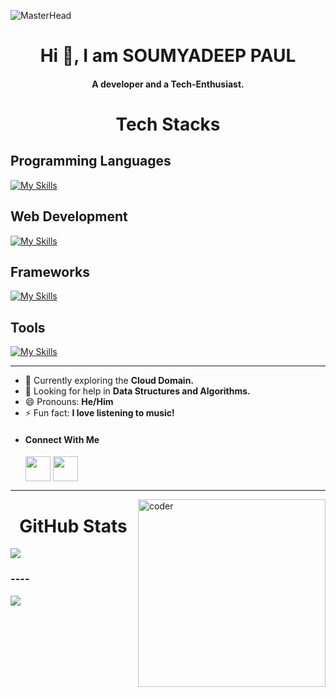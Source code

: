 ![MasterHead](https://user-images.githubusercontent.com/74038190/225813708-98b745f2-7d22-48cf-9150-083f1b00d6c9.gif)
<h1 align="center">Hi 👋, I am SOUMYADEEP PAUL</h1>

<h4 align="center">A developer and a Tech-Enthusiast.</h4> 
   

<h1 align="center">Tech Stacks</h1>

## Programming Languages
[![My Skills](https://skillicons.dev/icons?i=c,cpp)](https://skillicons.dev)
## Web Development
[![My Skills](https://skillicons.dev/icons?i=html,css,javascript)](https://skillicons.dev)
## Frameworks
[![My Skills](https://skillicons.dev/icons?i=bootstrap,nodejs,react)](https://skillicons.dev)
## Tools
[![My Skills](https://skillicons.dev/icons?i=figma,git,github,vscode)](https://skillicons.dev)





  <hr />
  
- 🌱 Currently exploring the **Cloud Domain.**
- 🤝 Looking for help in **Data Structures and Algorithms.**
- 😄 Pronouns: **He/Him**
- ⚡ Fun fact: **I love listening to music!**
- <h4 align="left">Connect With Me</h4>
  <div style= "gap: 12px">
    <a href="(https://www.linkedin.com/in/soumyadeep-paul-6536ba291)"><img align="center" src="https://content.linkedin.com/content/dam/me/business/en-us/amp/brand-site/v2/bg/LI-Bug.svg.original.svg" height="40" width="40" /></a>
    <a href="mailto:soumyadeeppaul.info@gmail.com"><img align="center" src="https://lh3.googleusercontent.com/0rpHlrX8IG77awQMuUZpQ0zGWT7HRYtpncsuRnFo6V3c8Lh2hPjXnEuhDDd-OsLz1vua4ld2rlUYFAaBYk-rZCODmi2eJlwUEVsZgg" height="40" width="40" /></a>
  </div>
    
<hr />

<img align="right" alt="coder" src="https://user-images.githubusercontent.com/74038190/229223263-cf2e4b07-2615-4f87-9c38-e37600f8381a.gif" width="300" height="300">

  
<h1 align="center">GitHub Stats</h1>  

![](https://github-readme-streak-stats.herokuapp.com/?user=Soumyadeep-4704&show_icons=true&theme=transparent)





<h3>----</h3>

[![](https://visitcount.itsvg.in/api?id=Soumyadeep-4704&label=Profile%20Views&color=12&pretty=true)](https://visitcount.itsvg.in)
<!---
Soumyadeep-4704/Soumyadeep-4704 is a ✨ special ✨ repository because its `README.md` (this file) appears on your GitHub profile.
You can click the Preview link to take a look at your changes.
--->
